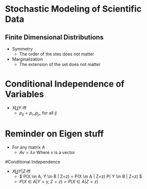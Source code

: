 # Stochastic Modeling of Scientific Data  

## Finite Dimensional Distributions  
 - Symmetry  
   - The order of the stes does not matter  
 - Marginalization  
   - The extension of the set does not matter  

# Conditional Independence of Variables  
 - $X \coprod Y$ iff  
   - $p_{ij} = p_{i+} p_{j+}$ for all $ij$  

# Reminder on Eigen stuff  
 - For any matrix $A$  
   - $Av = \lambda v$  Where $v$ is a vector

#Conditional Independence  
 - $X \coprod Y | Z$ iff  
   - $ P(X \in A, Y \in B | Z=z) = P(X \in A | Z=z) P( Y \in B | Z=z) $  
   - $P(X \in A | Y =y ,  Z=z) = P(X \in A | Z=z)$  
